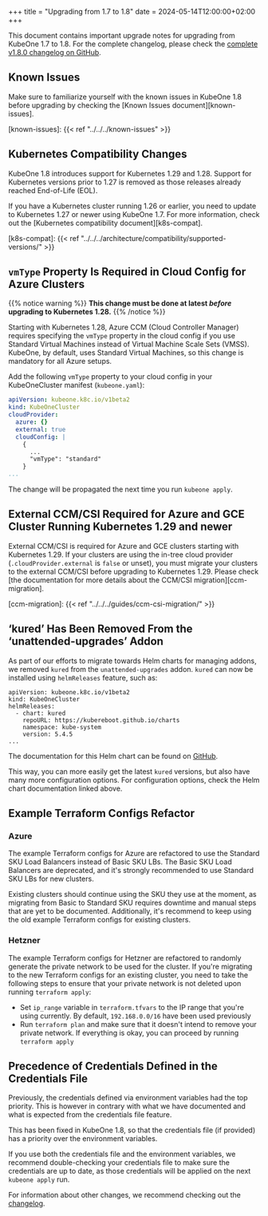 +++
title = "Upgrading from 1.7 to 1.8"
date = 2024-05-14T12:00:00+02:00
+++

This document contains important upgrade notes for upgrading from KubeOne 1.7
to 1.8. For the complete changelog, please check the
[complete v1.8.0 changelog on GitHub][changelog].

[changelog]: https://github.com/kubermatic/kubeone/blob/main/CHANGELOG/CHANGELOG-1.8.md

## Known Issues

Make sure to familiarize yourself with the known issues in KubeOne 1.8 before
upgrading by checking the [Known Issues document][known-issues].

[known-issues]: {{< ref "../../../known-issues" >}}

## Kubernetes Compatibility Changes

KubeOne 1.8 introduces support for Kubernetes 1.29 and 1.28. Support for
Kubernetes versions prior to 1.27 is removed as those releases already
reached End-of-Life (EOL).

If you have a Kubernetes cluster running 1.26 or earlier, you need to update to
Kubernetes 1.27 or newer using KubeOne 1.7. For more information, check out
the [Kubernetes compatibility document][k8s-compat].

[k8s-compat]: {{< ref "../../../architecture/compatibility/supported-versions/" >}}

## `vmType` Property Is Required in Cloud Config for Azure Clusters

{{% notice warning %}}
**This change must be done at latest _before_ upgrading to Kubernetes 1.28.**
{{% /notice %}}

Starting with Kubernetes 1.28, Azure CCM (Cloud Controller Manager) requires
specifying the `vmType` property in the cloud config if you use Standard Virtual
Machines instead of Virtual Machine Scale Sets (VMSS). KubeOne, by default,
uses Standard Virtual Machines, so this change is mandatory for all
Azure setups.

Add the following `vmType` property to your cloud config in your KubeOneCluster
manifest (`kubeone.yaml`):

```yaml
apiVersion: kubeone.k8c.io/v1beta2
kind: KubeOneCluster
cloudProvider:
  azure: {}
  external: true
  cloudConfig: |
    {
      ...
      "vmType": "standard"
    }
...
```

The change will be propagated the next time you run `kubeone apply`.

## External CCM/CSI Required for Azure and GCE Cluster Running Kubernetes 1.29 and newer

External CCM/CSI is required for Azure and GCE clusters starting with Kubernetes
1.29. If your clusters are using the in-tree cloud provider (`.cloudProvider.external`
is `false` or unset), you must migrate your clusters to the external CCM/CSI before
upgrading to Kubernetes 1.29. Please check [the documentation for more details about
the CCM/CSI  migration][ccm-migration].

[ccm-migration]: {{< ref "../../../guides/ccm-csi-migration/" >}}

## ‘kured’ Has Been Removed From the ‘unattended-upgrades’ Addon

As part of our efforts to migrate towards Helm charts for managing addons,
we removed `kured` from the `unattended-upgrades` addon. `kured` can now
be installed using `helmReleases` feature, such as:

```
apiVersion: kubeone.k8c.io/v1beta2
kind: KubeOneCluster
helmReleases:
  - chart: kured
    repoURL: https://kubereboot.github.io/charts
    namespace: kube-system
    version: 5.4.5
...
```

The documentation for this Helm chart can be found on [GitHub][kured-helm].

This way, you can more easily get the latest `kured` versions, but also have 
many more configuration options. For configuration options, check the Helm
chart documentation linked above.

[kured-helm]: https://github.com/kubereboot/charts/tree/main/charts/kured

## Example Terraform Configs Refactor

### Azure

The example Terraform configs for Azure are refactored to use the Standard SKU
Load Balancers instead of Basic SKU LBs. The Basic SKU Load Balancers are
deprecated, and it's strongly recommended to use Standard SKU LBs for new
clusters.

Existing clusters should continue using the SKU they use at the moment,
as migrating from Basic to Standard SKU requires downtime and manual steps
that are yet to be documented. Additionally, it's recommend to keep using
the old example Terraform configs for existing clusters.

### Hetzner

The example Terraform configs for Hetzner are refactored to randomly generate
the private network to be used for the cluster. If you're migrating to the new
Terraform configs for an existing cluster, you need to take the following steps
to ensure that your private network is not deleted upon running `terraform apply`:

- Set `ip_range` variable in `terraform.tfvars` to the IP range that you're using
  currently. By default, `192.168.0.0/16` have been used previously
- Run `terraform plan` and make sure that it doesn't intend to remove your private
  network. If everything is okay, you can proceed by running `terraform apply`

## Precedence of Credentials Defined in the Credentials File

Previously, the credentials defined via environment variables had the top priority.
This is however in contrary with what we have documented and what is expected from
the credentials file feature.

This has been fixed in KubeOne 1.8, so that the credentials file (if provided) has
a priority over the environment variables.

If you use both the credentials file and the environment variables, we recommend
double-checking your credentials file to make sure the credentials are up to date,
as those credentials will be applied on the next `kubeone apply` run.

For information about other changes, we recommend checking out the
[changelog][changelog].
